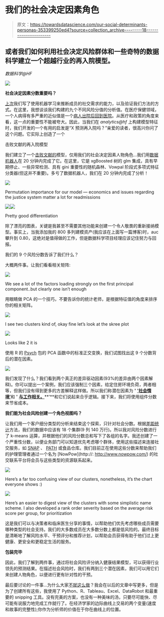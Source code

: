 # 我们的社会决定因素角色

> 原文：<https://towardsdatascience.com/our-social-determinants-personas-353399250ed4?source=collection_archive---------18----------------------->

## 或者我们如何利用社会决定风险群体和一些奇特的数据科学建立一个超越行业的再入院模型。

*数据科学@HF*

![](img/47552a6be4593c9b86f33505c216c95d.png)

**社会决定因素分数重要吗？**

[上次](/predicting-the-social-determinants-of-health-6e1fade435cc)我们写了使用机器学习来推断成员的社交需求的能力，以及验证我们方法的方式。在这里，我想谈谈我们构建的九个不同风险分值的分析值。在医疗保健领域，一个人病得有多严重的近似值是一个[病人出院后回到医院](https://www.cms.gov/medicare/medicare-fee-for-service-payment/acuteinpatientpps/readmissions-reduction-program.html)。从医疗和政策的角度来看，这一点的重要性不能被夸大。因此，当我们在 *analytics@hf* 上构建模型特征时，我们开发的一个有用的启发是“X 预测再入院吗？”亲爱的读者，很高兴你问了这个问题。它实际上创造了一个

击败文献的再入院模型

我们建立了一个[击败文献的](https://www.ncbi.nlm.nih.gov/pmc/articles/PMC4932323/)模型，仅用我们的社会决定因素人物角色…我们用[数据机器人](https://medium.com/neobbe/datarobot-23286a2730d2)在 20 分钟内完成了它。在这里，它是 xgBoosted 树的 glm 集成，具有早期停止、一些异常检测、具有 gini 重要性的随机森林、Vowpal 阶段式多项式特征分类器(但这并不重要)。多亏了数据机器人，我们在 20 分钟内完成了分析！

![](img/9b6958599ec4eead7dd9fe738af57f39.png)

Permutation importance for our model — economics and issues regarding the justice system matter a lot for readmissions

![](img/9b446c4a9953b9a1647e76c876d71433.png)![](img/9b858b32af9fc845cf858dfe240f188e.png)

Pretty good differentiation

除了漂亮的图表，关键是我甚至不需要其他功能来创建一个令人敬畏的重新接纳模型。事实上，当我添加我的 800 多列建模资产(我应该在上面写一篇博客)时，auc 攀升到 0.80，这绝对是值得做的工作，但是数据科学项目经理应该记住努力与回报。

我们的 9 个风险分数告诉了我们什么？

大概两件事。让我们看看相关矩阵:

![](img/eb553033c4c9ad20978a6914515a6eb6.png)

We see a lot of the factors loading strongly on the first principal component..but clearly one isn’t enough

用眼睛做 PCA 的一个技巧，不要告诉你的统计老师，是根据特征值的角度来排序你的相关矩阵。

![](img/032b19ee0984daae72f0b40c98ee57ad.png)

I see two clusters kind of, okay fine let’s look at the skree plot

![](img/8dfe9a6fb87dc4f0d9d04f7257fa91cc.png)

Looks like 2 it is

使用 R 的 [Psych](https://cran.r-project.org/web/packages/psych/psych.pdf) 包的 PCA 函数中的标准正交变换，我们试图找出这 9 个分数背后的潜在因素。

![](img/2ea80160a5224a9c7e6eb289c07f05a1.png)

我们发现了什么？我们看到两个真正的差异驱动因素(93%的差异由两个因素解释)。你可以提出一个案例，我们应该强制三个因素，给定住房环境负荷，两者相等，但我们没有得到更多的方差解释这样做。所以我们称潜在因素为 **'** [**'社会情境’**](http://thenationshealth.aphapublications.org/content/46/7/1.3)和 **'** [**与工作相关。**](https://www.rwjf.org/en/library/research/2012/12/how-does-employment--or-unemployment--affect-health-.html)**’**和它们说起来合乎逻辑。接下来，我们将使用组件分数来节省成本。

**我们能为社会风险创建一个角色视图吗？**

让我们用一个客户细分类型的分析来结束这个探索，只针对社会分数。根据[差距统计](https://stat.ethz.ch/R-manual/R-devel/library/cluster/html/clusGap.html)方法，我们的数据中应该有 18 个集群(9 列 140 万行)。所以我对风险分数进行了 k-means 运算，并根据他们的风险分数总和写下了各组的名字。我还创建了一个严重性分数，以便业务部门可以知道优先考虑哪个群体，使用这些描述来连接社交服务，如 [SNAP](https://www.fns.usda.gov/snap/supplemental-nutrition-assistance-program-snap) 、 [PATH](https://www.benefits.gov/benefit/728) 或食品仓库。我们目前正在使用这些分数来帮助我们的护理管理者通过一个名为 [NowPow](http://: http://www.nowpow.com/) 的社交联系平台将会员与这些类型的资源联系起来。

![](img/7b4400c267a425265712ccfc77d14242.png)

Here’s a far too confusing view of our clusters, nonetheless, it’s the chart everyone shows :)

![](img/02ed237448ed7c00bac8a2a61a026c1b.png)

Here’s an easier to digest view of the clusters with some simplistic name scheme. I also developed a rank order severity based on the average risk score per group, for prioritization

这是我们可以与决策者和临床医生分享的事情，以帮助他们优先考虑哪些成员需要哪种类型的社会支持。我们的大多数成员在大多数分数上都是低风险的。最终目标是清晰地了解风险水平、干预评分和推荐计划，以帮助会员获得有助于他们过上更健康、更安全和更稳定生活的服务。

**包装完毕**

因此，我们了解到两件事，通过将社会风险评分纳入健康结果模型，可以获得行业领先的预测结果。在描述社会风险时，我们有两到三个潜在因素，我们可以用它们来创建人物角色，以便进行更有针对性的干预。

最后要讨论的一件事…为什么大家[不就这么做](https://medium.com/@steve_prewitt/building-an-advanced-analytics-capability-8f65b455ff6d)？我会在以后的文章中写更多，但是为了创建所有这些，我使用了 Python、R、Tableau、Excel、DataRobot 和最重要的 snipping 工具。没有完美的方案，也没有一种美味的汤，只要尽可能快、尽可能有说服力地完成工作就行了。在经济学家的边际曲线上交易的两个变量(速度和故事的完整性);你作为分析师的价值在于你在曲线上的位置。
